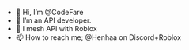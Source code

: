 - 👋 Hi, I’m @CodeFare
- 👀 I’m an API developer.
- 🌱 I mesh API with Roblox
- 📫 How to reach me; @Henhaa on Discord+Roblox

